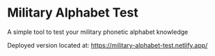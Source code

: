 # Military Alphabet Test

A simple tool to test your military phonetic alphabet knowledge

Deployed version located at: https://military-alphabet-test.netlify.app/
